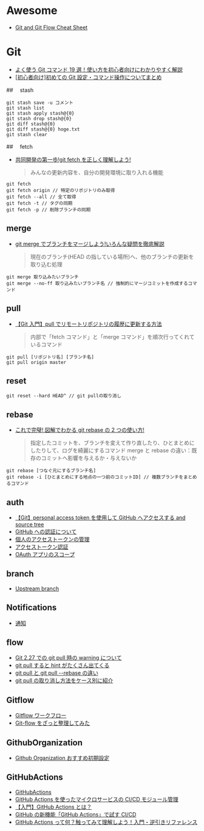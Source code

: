 # Awesome

- [Git and Git Flow Cheat Sheet](https://github.com/arslanbilal/git-cheat-sheet#git-and-git-flow-cheat-sheet- "Git and Git Flow Cheat Sheet")

# Git

- [よく使う Git コマンド 19 選！使い方を初心者向けにわかりやすく解説](https://www.sejuku.net/blog/5816#index_id5)
- [[初心者向け]初めての Git 設定・コマンド操作についてまとめ](https://dev.classmethod.jp/articles/howtogit_forbeginner/)

##　 stash

```
git stash save -u コメント
git stash list
git stash apply stash@{0}
git stash drop stash@{0}
git diff stash@{0}
git diff stash@{0} hoge.txt
git stash clear
```

##　 fetch

- [共同開発の第一歩!git fetch を正しく理解しよう!](https://www.sejuku.net/blog/71164)
  > みんなの更新内容を、自分の開発環境に取り入れる機能

```
git fetch
git fetch origin // 特定のリポジトリのみ取得
git fetch --all // 全て取得
git fetch -t // タグの同期
git fetch -p // 削除ブランチの同期
```

## merge

- [git merge でブランチをマージしよう!いろんな疑問を徹底解説](https://www.sejuku.net/blog/71003)
  > 現在のブランチ(HEAD の指している場所)へ、他のブランチの更新を取り込む処理

```
git merge 取り込みたいブランチ
git merge --no-ff 取り込みたいブランチ名 // 強制的にマージコミットを作成するコマンド
```

## pull

- [【Git 入門】pull でリモートリポジトリの履歴に更新する方法](https://www.sejuku.net/blog/70851)
  > 内部で「fetch コマンド」と「merge コマンド」を順次行ってくれているコマンド

```
git pull [リポジトリ名] [ブランチ名]
git pull origin master
```

## reset

```
git reset --hard HEAD^ // git pullの取り消し
```

## rebase

- [これで完璧! 図解でわかる git rebase の 2 つの使い方!](https://www.sejuku.net/blog/71919)
  > 指定したコミットを、ブランチを変えて作り直したり、ひとまとめにしたりして、ログを綺麗にするコマンド
  > merge と rebase の違い：既存のコミットへ影響を与えるか・与えないか

```
git rebase [つなぐ元にするブランチ名]
git rebase -i [ひとまとめにする地点の一つ前のコミットID] // 複数ブランチをまとめるコマンド
```

## auth

- [【Git】personal access token を使用して GitHub へアクセスする and source tree](https://qiita.com/YuukiYoshida/items/2e6b250d44bf1e0f5a0b)
- [GitHub への認証について](https://docs.github.com/en/enterprise-server@3.6/authentication/keeping-your-account-and-data-secure/about-authentication-to-github)
- [個人のアクセストークンの管理](https://docs.github.com/en/enterprise-server@3.6/authentication/keeping-your-account-and-data-secure/managing-your-personal-access-tokens)
- [アクセストークン認証](https://zenn.dev/technicarium/articles/5bf0647056fb87#%E3%82%A2%E3%82%AF%E3%82%BB%E3%82%B9%E3%83%88%E3%83%BC%E3%82%AF%E3%83%B3%E8%AA%8D%E8%A8%BC)
- [OAuth アプリのスコープ](https://docs.github.com/ja/apps/oauth-apps/building-oauth-apps/scopes-for-oauth-apps#available-scopes)

## branch

- [Upstream branch](https://qiita.com/djkazunoko/items/373363648d2e0b620bf8 "Upstream branch")

## Notifications

- [通知](https://zenn.dev/siketyan/articles/you-are-not-using-github-correctly "通知")

## flow

- [Git 2.27 での git pull 時の warning について](https://qiita.com/tearoom6/items/0237080aaf2ad46b1963 "Git 2.27 での git pull 時の warning について")
- [git pull すると hint がたくさん出てくる](https://qiita.com/Bjp8kHYYPFq8MrI/items/77f7dfb9c078a3074b7b "git pullするとhintがたくさん出てくる")
- [git pull と git pull --rebase の違い](https://qiita.com/Hashimoto-Noriaki/items/6e183f738289cf288b23 "git pullとgit pull --rebaseの違い")
- [git pull の取り消し方法をケース別に紹介](https://ensei1375.com/git-pull-reset/ "git pullの取り消し方法をケース別に紹介")

## Gitflow

- [Gitflow ワークフロー](https://www.atlassian.com/ja/git/tutorials/comparing-workflows/gitflow-workflow "Gitflow ワークフロー")
- [Git-flow をざっと整理してみた](https://dev.classmethod.jp/articles/introduce-git-flow "Git-flowをざっと整理してみた")

## GithubOrganization

- [Github Organization おすすめ初期設定](https://tech.cm-group.co.jp/posts/github-organization "Github Organizationおすすめ初期設定")

## GitHubActions

- [GitHubActions](https://github.co.jp/features/actions "GitHubActions")
- [GitHub Actions を使ったマイクロサービスの CI/CD モジュール管理](https://lab.mo-t.com/blog/gha-microservice-cicd "GitHub Actionsを使ったマイクロサービスのCI/CDモジュール管理")
- [【入門】GitHub Actions とは？](https://www.kagoya.jp/howto/it-glossary/develop/githubactions/ "【入門】GitHub Actionsとは？")
- [GitHub の新機能「GitHub Actions」で試す CI/CD](https://knowledge.sakura.ad.jp/23478/ "GitHubの新機能「GitHub Actions」で試すCI/CD")
- [GitHub Actions って何？触ってみて理解しよう！入門・逆引きリファレンス](https://qiita.com/yu-ichiro/items/b50ceb0008edc3c0312e "GitHub Actionsって何？触ってみて理解しよう！入門・逆引きリファレンス")
